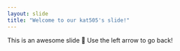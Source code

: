 ```yaml
---
layout: slide
title: "Welcome to our kat505's slide!"
---
```

This is an awesome slide :tada:
Use the left arrow to go back!
